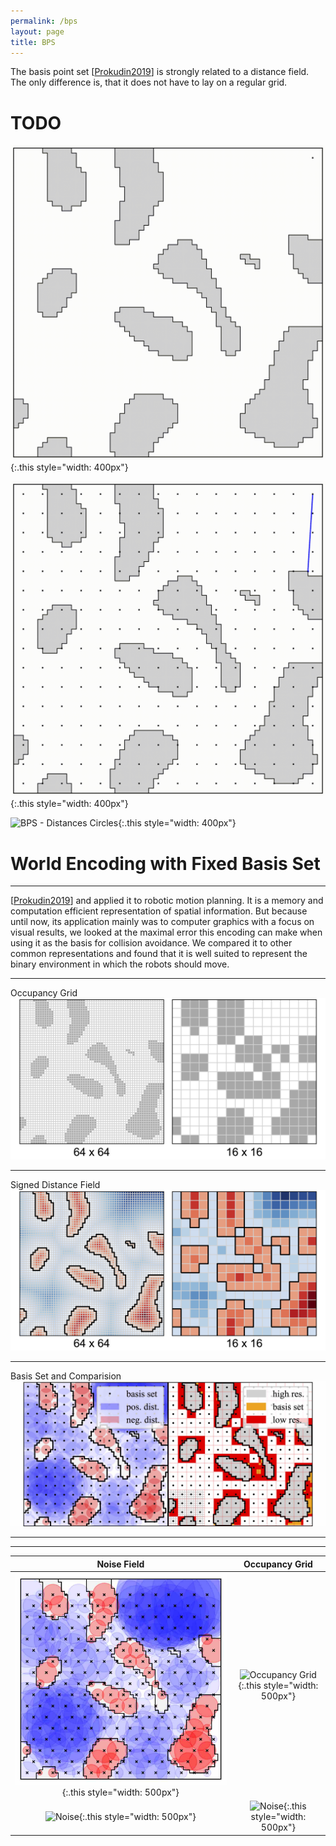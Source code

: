 ```yaml
---
permalink: /bps
layout: page
title: BPS
---
```


The basis point set [[Prokudin2019](https://arxiv.org/abs/1908.09186)] is strongly related to a distance field.
The only difference is, that it does not have to lay on a regular grid.
# TODO


![BPS - Build](../assets/imgs/bps/bps_build.gif){:.this style="width: 400px"}

![BPS - Distances Lines](../assets/imgs/bps/bps_distances_lines.gif){:.this style="width: 400px"}

![BPS - Distances Circles](../assets/imgs/bps/bps_distances_circles.gif){:.this style="width: 400px"}


# World Encoding with Fixed Basis Set
---
[[Prokudin2019](https://arxiv.org/abs/1908.09186)] and applied it to robotic motion planning.
It is a memory and computation efficient representation of spatial information.
But because until now, its application mainly was to computer graphics with a focus on visual results, we looked at the maximal error this encoding can make when using it as the basis for collision avoidance.
We compared it to other common representations and found that it is well suited to represent the binary environment in which the robots should move. 

---
Occupancy Grid
![occupancy grid](../assets/imgs/bps/bps_occ.png)

---
Signed Distance Field
![signed distance field](../assets/imgs/bps/bps_sdf.png)

---
Basis Set and Comparision
![basis set](../assets/imgs/bps/bps_vs_occ.jpg)

---


---

|                                  Noise Field                                  |                                     Occupancy Grid                                     |
|:-----------------------------------------------------------------------------:|:--------------------------------------------------------------------------------------:|
|        ![Noise](../assets/imgs/bps/bps_box-hcp.jpg){:.this style="width: 500px"}         | ![Occupancy Grid](../assets/imgs/bps/bps_box_uniform.jpg){:.this style="width: 500px"} |
 | ![Noise](../assets/imgs/bps/bps_box_uniform.jpg){:.this style="width: 500px"} |     ![Noise](../assets/imgs/bps/bps_box_uniform.jpg){:.this style="width: 500px"}      | 
